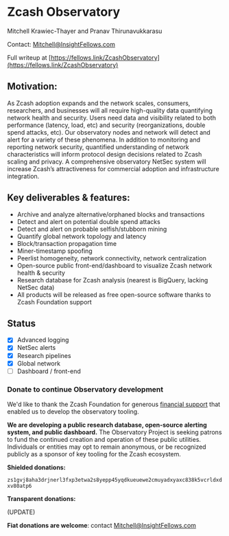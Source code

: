 # Zcash Observatory

Mitchell Krawiec-Thayer and Pranav Thirunavukkarasu

Contact: [Mitchell@InsightFellows.com](mailto:mitchell@insightfellows.com)

Full writeup at [https://fellows.link/ZcashObservatory](https://fellows.link/ZcashObservatory)

## Motivation:
As Zcash adoption expands and the network scales, consumers, researchers, and businesses will all require high-quality data quantifying network health and security. Users need data and visibility related to both performance (latency, load, etc) and security (reorganizations, double spend attacks, etc). Our observatory nodes and network will detect and alert for a variety of these phenomena. In addition to monitoring and reporting network security, quantified understanding of network characteristics will inform protocol design decisions related to Zcash scaling and privacy. A comprehensive observatory NetSec system will increase Zcash’s attractiveness for commercial adoption and infrastructure integration.

## Key deliverables & features:
-  Archive and analyze alternative/orphaned blocks and transactions
-  Detect and alert on potential double spend attacks
-  Detect and alert on probable selfish/stubborn mining
-  Quantify global network topology and latency
-  Block/transaction propagation time
-  Miner-timestamp spoofing
-  Peerlist homogeneity, network connectivity, network centralization
-  Open-source public front-end/dashboard to visualize Zcash network health & security
-  Research database for Zcash analysis (nearest is BigQuery, lacking NetSec data)
-  All products will be released as free open-source software thanks to Zcash Foundation support

## Status
- [x] Advanced logging
- [x] NetSec alerts
- [x] Research pipelines
- [x] Global network
- [ ] Dashboard / front-end

### Donate to continue Observatory development

We'd like to thank the Zcash Foundation for generous [financial support](https://grants.zfnd.org/proposals/21786689-zcash-observatory) that enabled us to develop the observatory tooling.

**We are developing a public research database, open-source alerting system, and public dashboard.** The Observatory Project is seeking patrons to fund the continued creation and operation of these public utilities. Individuals or entities may opt to remain anonymous, or be recognized publicly as a sponsor of key tooling for the Zcash ecosystem.


**Shielded donations:**

`zs1gvj8aha3drjnerl3fxp3etwa2s8yepp45yqdkueuewe2cmuyadxyaxc838k5vcrldxdxv80atp6`

**Transparent donations:**

(UPDATE) 

**Fiat donations are welcome**: contact [Mitchell@InsightFellows.com](mailto:Mitchell@InsightFellows.com)
